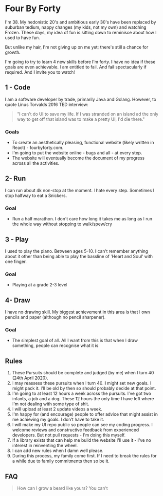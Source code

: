 # Four By Forty

I'm 38. My hedonistic 20's and ambitious early 30's have been replaced by suburban tedium, nappy changes (my kids, not my own) and watching Frozen. These days, my idea of fun is sitting down to reminisce about how I used to have fun.

But unlike my hair, I'm not giving up on me yet; there's still a chance for growth. 

I'm going to try to learn 4 new skills before I'm forty. I have no idea if these goals are even achievable. I am entitled to fail. And fail spectacularly if required. And I invite you to watch! 


## 1 - Code

I am a software developer by trade, primarily Java and Golang. However, to quote Linus Torvalds 2016 TED interview:
 > "I can't do UI to save my life. If I was stranded on an island ad the only way to get off that island was to make a pretty UI, I'd die there."


### Goals
 * To create an aesthetically pleasing, functional website (likely written in React) - fourbyforty.com.
 * I'm going to put the website online - bugs and all - at every step.
 * The website will eventually become the document of my progress across all the activities.  
 
## 2- Run

I can run about 4k non-stop at the moment. I hate every step. Sometimes I stop halfway to eat a Snickers.

### Goal
* Run a half marathon. I don't care how long it takes me as long as I run the whole way without stopping to walk/spew/cry


## 3 - Play

I used to play the piano. Between ages 5-10. I can't remember anything about it other than being able to play the bassline of 'Heart and Soul' with one finger. 

### Goal
* Playing at a grade 2-3 level 

## 4- Draw

I have no drawing skill. My biggest achievement in this area is that I own pencils and paper (although no pencil sharpener).

### Goal
* The simplest goal of all. All I want from this is that when I draw something, people can recognise what it is 

## Rules

1. These Pursuits should be complete and judged (by me) when I turn 40 (24th April 2020). 
1. I may reassess these pursuits when I turn 40. I might set new goals. I might pack it. I'll be old by then so should probably decide at that point.
1. I'm going to at least 12 hours a week across the pursuits. I've got two infants, a job and a dog. These 12 hours the only time I have left where I'm not dealing with some type of shit.
1. I will upload at least 2 update videos a week.
1. I'm happy for (and encourage) people to offer advice that might assist in me achieving my goals. I don't have to take it.
1. I will make my UI repo public so people can see my coding progress. I welcome reviews and constructive feedback from experienced developers. But not pull requests - I'm doing this myself.
1. If a library exists that can help me build the website I'll use it - I've no interest in reinventing the wheel.
1. I can add new rules when I damn well please.
1. During this process, my family come first. If I need to break the rules for a while due to family commitments then so be it.


## FAQ

> How can I grow a beard like yours?
You can't